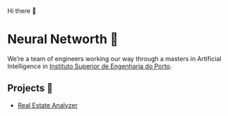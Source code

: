 Hi there 👋

# Neural Networth 🧠

We’re a team of engineers working our way through a masters in Artificial Intelligence in [Instituto Superior de Engenharia do Porto](https://isep.ipp.pt).

## Projects 🚀

* [Real Estate Analyzer](https://github.com/theneuralnetworth/RealEstateAnalyzer)
